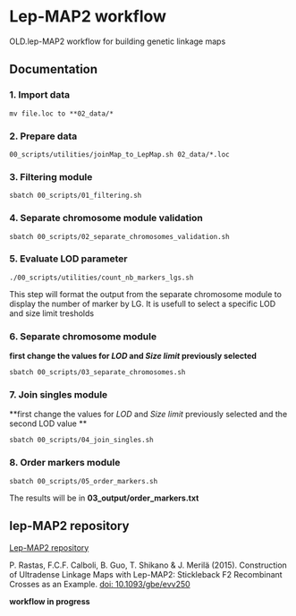 # Lep-MAP2 workflow

OLD.lep-MAP2 workflow for building genetic linkage maps

## Documentation

### 1. Import data

```
mv file.loc to **02_data/*
```

### 2. Prepare data

```
00_scripts/utilities/joinMap_to_LepMap.sh 02_data/*.loc
```

### 3. Filtering module

```
sbatch 00_scripts/01_filtering.sh
```

### 4. Separate chromosome module validation

```
sbatch 00_scripts/02_separate_chromosomes_validation.sh
```

### 5. Evaluate LOD parameter

```
./00_scripts/utilities/count_nb_markers_lgs.sh
```
This step will format the output from the separate chromosome module to display the number of marker by LG. It is usefull to select a specific LOD  and size limit tresholds

### 6. Separate chromosome module

**first change the values for _LOD_ and _Size limit_ previously selected**
```
sbatch 00_scripts/03_separate_chromosomes.sh
```

### 7. Join singles module

**first change the values for _LOD_ and _Size limit_ previously selected and the second LOD value **
```
sbatch 00_scripts/04_join_singles.sh
```

### 8. Order markers module

```
sbatch 00_scripts/05_order_markers.sh
```

The results will be in **03_output/order_markers.txt**

## lep-MAP2 repository

[Lep-MAP2 repository](https://sourceforge.net/projects/lepmap2/)

P. Rastas, F.C.F. Calboli, B. Guo, T. Shikano & J. Merilä (2015). Construction of Ultradense Linkage Maps with Lep-MAP2: Stickleback F2 Recombinant Crosses as an Example. [doi: 10.1093/gbe/evv250](http://gbe.oxfordjournals.org/content/8/1/78)

**workflow in progress**

